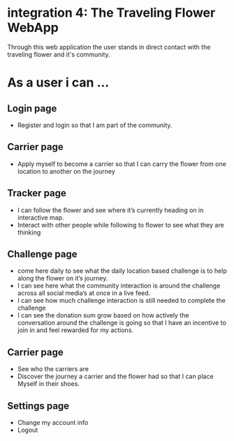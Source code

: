 
# integration 4: The Traveling Flower WebApp

Through this web application the user stands in direct contact with the traveling flower and it's community.

# As a user i can ...

## Login page
* Register and login so that I am part of the community.

## Carrier page
* Apply myself to become a carrier so that I can carry the flower from one location to another on the journey

## Tracker page
* I can follow the flower and see where it’s currently heading on in interactive map.
* Interact with other people while following to flower to see what they are thinking


## Challenge page
* come here daily to see what the daily location based challenge is to help along the flower on it’s journey.
* I can see here what the community interaction is around the challenge across all social media’s at once in a live feed.
* I can see how much challenge interaction is still needed to complete the challenge
* I can see the donation sum grow based on how actively the conversation around the challenge is going so that I have an incentive to join in and feel rewarded for my actions.


## Carrier page
* See who the carriers are
* Discover the journey a carrier and the flower had so that I can place
Myself in their shoes.


## Settings page
* Change my account info
* Logout


